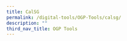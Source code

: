 ```yaml
---
title: CalSG
permalink: /digital-tools/OGP-Tools/calsg/
description: ""
third_nav_title: OGP Tools
---
```

